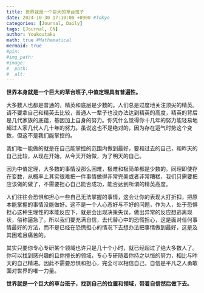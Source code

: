 ```yaml
---
title: 世界就是一个巨大的草台班子
date: 2024-10-30 17:10:00 +0900 #Tokyo
categories: [Journal, Daily]
tags: [Journal, CN]
author: Youkoutaku
math: true #Mathematical
mermaid: true
#pin: 
#img_path: 
#image:
#  path:
#  alt:
---
```


**世界本身就是一个巨大的草台班子,中值定理具有普遍性。**

大多数人也都是普通的，精英和底层是少数的。人们总是过度地关注顶尖的精英。请不要拿自己和精英去比较，普通人一辈子也没办法达到精英的高度，精英的背后是几代家族的底蕴，基因加上自身的努力。你凭什么觉得你十几年的努力能轻易地超过人家几代人几十年的努力。虽说这也不是绝对的，因为存在运气时势这个变数，但这不是我们能掌控的。

我们唯一能做的就是在自己能掌控的范围内做到最好，要和过去的自己，和昨天的自己比较，从现在开始，从今天开始做，为了明天的自己。

因为中值定理，大多数的事情没那么困难，极难和极简单都是少数的。同理即使存在变数，从概率上其实很难把一件事情做得非常完美或者非常糟糕，我们只需要把应该做的做了，不需要担心自己能否成功，能否达到所谓的精英高度。

人们往往会恐惧和担心一些自己无法掌握的事情，这会让你的表现大打折扣，把原本能掌握的事情没能做好。这不是一个人心态好与不好的问题，作为人，处于恐惧担心这种生理性的本能反应下，就是会出现决策失误，做出异常的反应想逃离现状，俗称逼急了。所以我们要充满自信，去代替心中的恐慌担心，这是面对任何事情最好的方法，而不是已经在恐慌担心的情况下去想办法把事情做到最好，这是及其困难且痛苦的。

其实只要你专心专研某个领域也许只是几十个小时，就已经超过了绝大多数人了。你可以找到感兴趣的且你擅长的领域，专心专研随着你持之以恒的努力，相比与昨天的自己精进。因此不需要恐惧和担心，完全可以相信自己，自信是平凡之人勇敢面对世界的唯一力量。

**世界就是一个巨大的草台班子，找到自己的位置和领域，带着自信然后做下去。**
